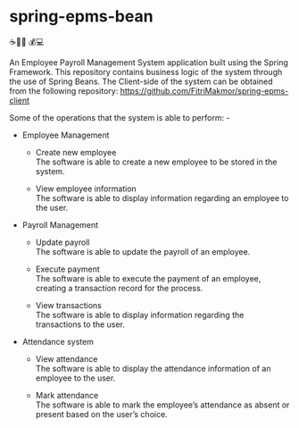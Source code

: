 # spring-epms-bean
☕👷‍♂️ 💰💻

An Employee Payroll Management System application built using the Spring Framework.
This repository contains business logic of the system through the use of Spring Beans.
The Client-side of the system can be obtained from the following repository: https://github.com/FitriMakmor/spring-epms-client 

Some of the operations that the system is able to perform: -
- Employee Management
  - Create new employee  
  The software is able to create a new employee to be stored in the system.

  - View employee information  
  The software is able to display information regarding an employee to the user.

- Payroll Management
  - Update payroll  
  The software is able to update the payroll of an employee.

  - Execute payment  
  The software is able to execute the payment of an employee, creating a transaction record for the process.

  - View transactions  
  The software is able to display information regarding the transactions to the user.

- Attendance system
  - View attendance  
  The software is able to display the attendance information of an employee to the user.

  - Mark attendance  
  The software is able to mark the employee’s attendance as absent or present based on the user’s choice.
